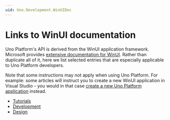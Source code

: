```yaml
---
uid: Uno.Development.WinUIDoc
---
```


# Links to WinUI documentation

Uno Platform's API is derived from the WinUI application framework. Microsoft provides [extensive documentation for WinUI](https://learn.microsoft.com/windows/uwp/). Rather than duplicate all of it, here we list selected entries that are especially applicable to Uno Platform developers.

Note that some instructions may not apply when using Uno Platform. For example: some articles will instruct you to create a new WinUI application in Visual Studio - you would in that case [create a new Uno Platform application](get-started.md) instead.

* [Tutorials](winui-doc-links-tutorials.md)
* [Development](winui-doc-links-development.md)
* [Design](winui-doc-links-design.md)
